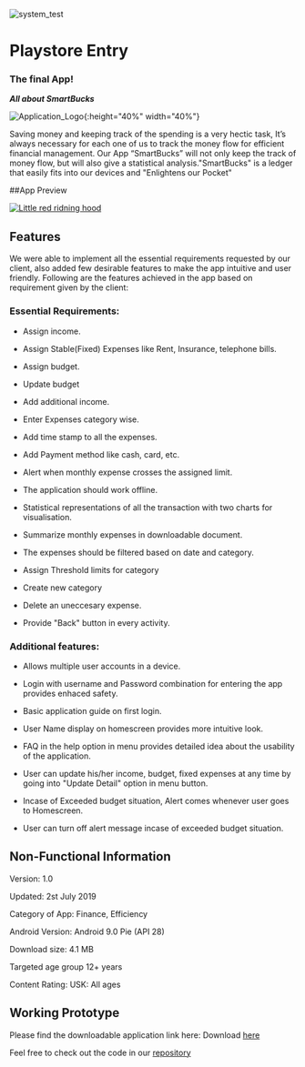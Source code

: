 ![system_test](http://dudurochatec.com.br/wp-content/uploads/2018/06/google_play_logo.png)

# Playstore Entry 
### The final App!

***All about SmartBucks***

![Application_Logo]({{site.baseurl}}/images/smartlogo.png "smartlogo UML"){:height="40%" width="40%"} 


Saving money and keeping track of the spending is a very hectic task, It’s always necessary for each one of us to track the money flow for efficient financial management. Our App “SmartBucks” will not only keep the track of money flow, but will also give a statistical analysis."SmartBucks" is a ledger that easily fits into our devices and "Enlightens our Pocket"

##App Preview

[![Little red ridning hood](http://i.imgur.com/7YTMFQp.png)](https://vimeo.com/3514904 "Little red riding hood - Click to Watch!")

## Features

We were able to implement all the essential requirements requested by our client, also added few desirable features to make the app intuitive and user friendly. 
Following are the features achieved in the app based on requirement given by the client:

### Essential Requirements:

- Assign income.

- Assign Stable(Fixed) Expenses like Rent, Insurance, telephone bills.
	
- Assign budget.
	
- Update budget
	
- Add additional income.
	
- Enter Expenses category wise.
	
- Add time stamp to all the expenses.
	
- Add Payment method like cash, card, etc.
	
- Alert when monthly expense crosses the assigned limit.

- The application should work offline.

- Statistical representations of all the transaction with two charts for visualisation.

- Summarize monthly expenses in downloadable document.

- The expenses should be filtered based on date and category.

- Assign Threshold limits for category
	
- Create new category
	
- Delete an uneccesary expense.
	
- Provide "Back" button in every activity.
	

### Additional features:

- Allows multiple user accounts in a device.

- Login with username and Password combination for entering the app provides enhaced safety.

- Basic application guide on first login.

- User Name display on homescreen provides more intuitive look.

- FAQ in the help option in menu provides detailed idea about the usability of the application.

- User can update his/her income, budget, fixed expenses at any time by going into "Update Detail" option in menu button.

- Incase of Exceeded budget situation, Alert comes whenever user goes to Homescreen.

- User can turn off alert message incase of exceeded budget situation.



## Non-Functional Information

Version: 1.0

Updated: 2st July 2019

Category of App: Finance, Efficiency

Android Version: Android 9.0 Pie (API 28)

Download size: 4.1 MB

Targeted age group 12+ years

Content Rating: USK: All ages

## Working Prototype

Please find the downloadable application link here: Download [here](https://github.com/DBSE-teaching/isee2019-SmartBucks/blob/devel/theo/iseeproject/app/release/app-release.apk)

Feel free to check out the code in our [repository](https://github.com/DBSE-teaching/isee2019-SmartBucks)
